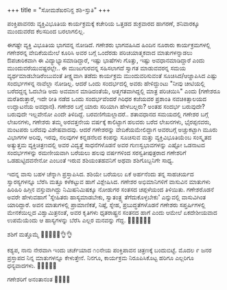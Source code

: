 +++
title = "ಸೋಮಶೆಖರನಿನ್ದ ಶಶಿ-ಸ್ತುತಿ"
+++

ಪಂಕ್ತಿಪಾವನರು ವ್ಯಕ್ತಿವಿಭೂತಿಯ ಕಾರ್ಯಕ್ರಮಕ್ಕೆ ಕಚೇರಿಯ ಒತ್ತಡದ ಶುಕ್ರವಾರದ ಹಾಗರಣೆ,  ಶನಿವಾರಕ್ಕೂ ಮುಂದುವರೆದ ಕೆಲಸದಿಂದ ಬರಲಾಗಲಿಲ್ಲ.


ಈಗಷ್ಟೇ ವ್ಯಕ್ತಿ ವಿಭೂತಿಯ ಭಾಗವನ್ನ ನೋಡಿದೆ. ಗಣೇಶರು ಭಾಗವಹಿಸಿದ ಹಿಂದಿನ ನೂರಾರು ಕಾರ್ಯಕ್ರಮಗಳಲ್ಲಿ ಗಣೇಶರನ್ನ ವೇದಿಕೆಯಮೇಲೆ ಕೂರಿಸಿ ಅವರ ಬಗ್ಗೆ ಒಂದೆರಡು ಪರಿಚಯಾತ್ಮಕವಾದ ಮಾತುಗಳನ್ನಾಡಲು ಔಪಚಾರಿಕವಾಗಿ ಈ ವಿದ್ಯಾಭ್ಯಾಸಮಾಡಿದ್ದಾರೆ, ಇಷ್ಟು ಭಾಷೆಗಳು ಗೊತ್ತು,  ಇಷ್ಟು ಅವಧಾನಮಾಡಿದ್ದಾರೆ ಎಂದು  ಮುಂದುವರೆಯುವಷ್ಟರಲ್ಲೇ.. ಈ ಮುಜುಗುರವನ್ನ ಸಹಿಸಲಾಗದೆ ಸ್ವಾಗತ ಮಾಡುವವರನ್ನ ಸಮಯ ವ್ಯರ್ಥಮಾಡಬೇಡಿರೆಂಬುವಂತೆ ತೀಕ್ಷ್ಣವಾಗಿ ತಡೆದು ಕಾರ್ಯಕ್ರಮ ಮುಂದುವರಿಸುವಂತೆ ಸೂಚಿಸಿದ/ಆಜ್ಙಾಪಿಸಿದ ಎಷ್ಟು ಸಂದರ್ಭಗಳನ್ನ ನಾವೆಲ್ಲಾ ನೋಡಿಲ್ಲ. ಆದರೆ ಒಂದು ಸಂದರ್ಭದಲ್ಲಿ ಅವರು ಹೇಳಿದ್ದುಂಟು "ನೀವು ಚೀಟಿಯಲ್ಲಿ ಬರೆದದ್ದನ್ನ ಓದಬೇಡಿ ಅದು ಅವಮಾನ ಮಾಡಿದಂತೆಯೆ, ಆತ್ಮಗತವಾಗಿದ್ದಲ್ಲಿ ಮಾತ್ರ ಪರಿಚಯಿಸಿ" ಎಂದು (ಗಣೇಶರೂ ಮರೆತಿರುತ್ತಾರೆ, ಇದೇ ರೀತಿ ನಡೆದ ಒಂದು ಸಂದರ್ಭವೆಂದರೆ ಗಿರಿಧರ ಕಜೆಯವರ ಪ್ರಶಾಂತಿ ನವಚಿಕಿತ್ಸಾಲಯದ ಉದ್ಘಾಟನೆಯ ಅವಧಾನ). ಗಣೇಶರ ಬಗ್ಗೆ ಯಾರು ಸರಿಯಾಗಿ ಹೇಳಬಲ್ಲರು? ಅಂತಹ ಸಂದರ್ಭ ಬರುವುದೇ? ಬರುವುದೇ ಇಲ್ಲವೇನೋ ಎಂದೇ ತಿಳಿದಿದ್ದೆ. ಬರವಣಿಗೆಯಲ್ಲಾದರೆ.. ಶತಾವಧಾನದ ಸಮಯದಲ್ಲಿ ಗಣೇಶರ ಬಗ್ಗೆ ಲೇಖನಗಳು, ಗಣೇಶರು ತಮ್ಮ ಅರವತ್ತನೇಯ ವರ್ಷಕ್ಕೆ  ಕಾಲಿಟ್ಟಾಗ ಹಲವರು ಬರೆದ ಲೇಖನಗಳು, ಭೈರಪ್ಪನವರು, ಮಂಟಪರು ಬರೆದವು ವಿಶೇಷವಾದವು. ಆದರೆ ಗಣೇಶರನ್ನು ವೇದಿಕೆಯಮೇಲಿದ್ದಾಗ ಅವರಬಗ್ಗೆ ಅಚ್ಚುಕಟ್ಟಾಗಿ ಮೂರು ವಿಭಾಗಗಳ ಅರಿವು, ಇರವು, ನಲವುಗಳ ಕನ್ನಡನೆಲದ ಕಂಪನ್ನು ಸೂಚಿಸುವ ಮತ್ತು ವ್ಯಕ್ತಿವಿಭೂತಿಯೆಂಬ ಸಂಸ್ಕೃತದ ಅತ್ಯುತ್ತಮ ವ್ಯಕ್ತಿಚಿತ್ರಣದಲ್ಲಿ ಅವರ ವಿದ್ವತ್ತೆ ಸಾಧನೆಗಳೊಡನೆ ಅವರ ಗುಣಸ್ವಭಾವಗಳನ್ನು ಎಷ್ಟೋ ಒಡನಾಟದ ಸಂದರ್ಭಗಳನ್ನು ರಮಣೀಯವಾಗಿ ಬರೆಯಲು ಹಲವು ವರ್ಷಗಳಿಂದ ಸರಸ್ವತೀಪುತ್ರರಾದ ಗಣೇಶರಿಗೆ ಒಡಹುಟ್ಟಿದವನೇನೋ ಎಂಬಂತೆ  ಇರುವ ಶಶಿಯಂತಹವನಿಗೆ ಅಥವಾ ಶಶಿಗೊಬ್ಬನಿಗೇ ಸಾಧ್ಯ.

ಇದನ್ನ ವಾಸು ಬಹಳ ಚೆನ್ನಾಗಿ ಪ್ರಸ್ತಾಪಿಸಿದ. ಶಶಿಯೇ ಬರೆಯಲು ಏಕೆ ಅರ್ಹನೆಂದು ತನ್ನ ಸಾಹಚರ್ಯದ ಸ್ವಾರಸ್ಯಗಳನ್ನೂ ಬೆರೆಸಿ ಮತ್ತೂ ಕಳೆಕಟ್ಟುವ ಹಾಗೆ ವಿಶ್ಲೇಷಿಸಿದ. ಗಣೇಶರ ಅಭಿಮಾನಿಗಳಿಗೆ ವಾಸುವಿನ ಮಾತುಗಳು ಹಿರಿಹಿರಿ ಹಿಗ್ಗಿನ ವಸ್ತುವಾಗಿದ್ದು ನಿಮಿಷನಿಮಿಷಕ್ಕೂ ನೋಡುಗರ ಸಂತಸದ ಚಪ್ಪಳೆಯಂದ ತಿಳಿಯಿತು. ಗಣೇಶರೊಡನೆ ಅವರೇ ಹೇಳುವಹಾಗೆ 'ಸ್ನೇಹಿತರು ಹಾಸ್ಯಮಾಡಬೇಕು, ಸ್ವಾತಂತ್ರ್ಯ ತೆಗೆದುಕೊಳ್ಳಬೇಕು' ಎನ್ನುವಲ್ಲಿ ವಾಸುವಿಗಿಂತ ಯಾರಿದ್ದಾರೆ. ಅವನ ಮಾತುಗಳಲ್ಲಿ ಪ್ರಾಮಾಣಿಕತೆ, ನಿಷ್ಠೆ, ಸ್ನೇಹ, ಪ್ರಬುದ್ಧತೆಗಳೊಡನೆ ಗಣೇಶರು ಸಪ್ತರ್ಷಿಗಳಲ್ಲಿ ಮೇನಕೆಯಿಲ್ಲದ ವಿಶ್ವಾಮಿತ್ರನಂತೆ, ಅವರ ಕೃತಿಗಳು ಧೃತರಾಷ್ಟ್ರನ ಸಂತನದ ಹಾಗೆ ಎಂದು ಆಮೇಲೆ ಏಕದೇಶೀಯವಾದ ಉಪಮೆಯೆಂದು ಆ ಹಾಸ್ಯಗಳನ್ನು ಬೆರೆಸಿ ಎಲ್ಲರ ಮನವನ್ನು ಗೆದ್ದ. 🙏🙏🙏👏👏👏

ಶಶಿಗೆ ಮತ್ತೊಮ್ಮೆ 🙏🙏🙏👏👏👌👌

ಕಶ್ಯಪ, ನಾನು ನೇರವಾಗಿ ಇಂದು ಚರ್ಚೆಯಾದ ೧೦ನೇಯ ಪಂಕ್ತಿಪಾವನ ಚಿತ್ರಣಕ್ಕೆ ಬಂದುಬಿಟ್ಟೆ. ಮೊದಲ ೯ ಜನರ ಪ್ರಸ್ತಾಪದ ನಿನ್ನ ಮಾತುಗಳನ್ನೂ ಕೇಳುತ್ತೇನೆ. ನಿನಗೂ, ಕಾರ್ಯಕ್ರಮ ನಿರೂಪಿಸಿಕೊಟ್ಟ ಹರಿಗೂ ಎಲ್ಲರಿಗೂ ಧನ್ಯವಾದಗಳು. 🙏🙏🙏👏👏

ಗಣೇಶರಿಗೆ ಅನಂತಾನಂತ 🙏🙏🙏🙏